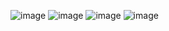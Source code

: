 ![image](https://github.com/user-attachments/assets/3aac07ec-c291-4902-a12c-100ac2da2963)
![image](https://github.com/user-attachments/assets/19a7cf7a-251d-48b1-84cb-2b5003ce584c)
![image](https://github.com/user-attachments/assets/4173bd60-884e-4610-8c74-f6d195a17cab)
![image](https://github.com/user-attachments/assets/b5752068-57c4-490d-a4f3-125b3f8fdacf)



